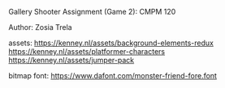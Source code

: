 Gallery Shooter Assignment (Game 2): CMPM 120

Author: Zosia Trela

assets: 
https://kenney.nl/assets/background-elements-redux
https://kenney.nl/assets/platformer-characters
https://kenney.nl/assets/jumper-pack

bitmap font:
https://www.dafont.com/monster-friend-fore.font
